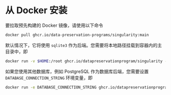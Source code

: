 # 从 Docker 安装

要拉取预先构建的 Docker 镜像，请使用以下命令

```bash
docker pull ghcr.io/data-preservation-programs/singularity:main
```

默认情况下，它将使用 `sqlite3` 作为后端。您需要将本地路径挂载到容器内的主目录中，即

```bash
docker run -v $HOME:/root ghcr.io/datapreservationprogram/singularity -h
```

如果您使用其他数据库，例如 PostgreSQL 作为数据库后端，您需要设置 `DATABASE_CONNECTION_STRING` 环境变量，即

```bash
docker run -e DATABASE_CONNECTION_STRING ghcr.io/datapreservationprogram/singularity -h
```